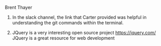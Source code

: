 Brent Thayer

1. In the slack channel, the link that Carter provided was helpful in understanding the git commands within the terminal. 

2. JQuery is a very interesting open source project
	https://jquery.com/
	JQuery is a great resource for web development



